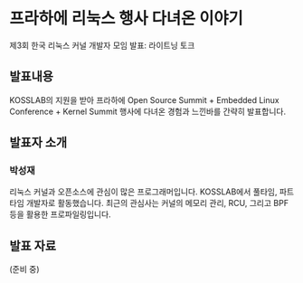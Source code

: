 # 프라하에 리눅스 행사 다녀온 이야기
제3회 한국 리눅스 커널 개발자 모임 발표: 라이트닝 토크

## 발표내용

KOSSLAB의 지원을 받아 프라하에 Open Source Summit + Embedded Linux Conference +
Kernel Summit 행사에 다녀온 경험과 느낀바를 간략히 발표합니다.

## 발표자 소개

### 박성재
리눅스 커널과 오픈소스에 관심이 많은 프로그래머입니다.
KOSSLAB에서 풀타임, 파트타임 개발자로 활동했습니다.
최근의 관심사는 커널의 메모리 관리, RCU, 그리고 BPF 등을 활용한 프로파일링입니다.

## 발표 자료
(준비 중)

